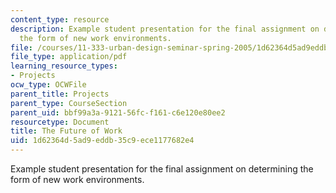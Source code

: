 ```yaml
---
content_type: resource
description: Example student presentation for the final assignment on determining
  the form of new work environments.
file: /courses/11-333-urban-design-seminar-spring-2005/1d62364d5ad9eddb35c9ece1177682e4_future_of_work.pdf
file_type: application/pdf
learning_resource_types:
- Projects
ocw_type: OCWFile
parent_title: Projects
parent_type: CourseSection
parent_uid: bbf99a3a-9121-56fc-f161-c6e120e80ee2
resourcetype: Document
title: The Future of Work
uid: 1d62364d-5ad9-eddb-35c9-ece1177682e4
---
```

Example student presentation for the final assignment on determining the form of new work environments.


